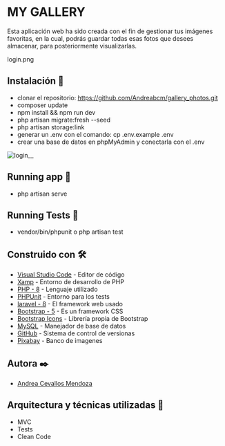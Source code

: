 # MY GALLERY

Esta aplicación web ha sido creada con el fin de gestionar tus imágenes favoritas, en la cual, podrás guardar todas esas fotos que desees almacenar, para posteriormente visualizarlas.

login.png

## Instalación 🚀

- clonar el repositorio: https://github.com/Andreabcm/gallery_photos.git
- composer update
- npm install && npm run dev
- php artisan migrate:fresh --seed
- php artisan storage:link
- generar un .env con el comando: cp .env.example .env 
- crear una base de datos en phpMyAdmin y conectarla con el .env

![login__](https://user-images.githubusercontent.com/73828951/147268561-62142b68-3702-4d34-a6bd-d42ddd879295.PNG)

## Running app 📌
- php artisan serve


## Running Tests 📌

- vendor/bin/phpunit o php artisan test


## Construido con 🛠️

* [Visual Studio Code](https://code.visualstudio.com/) - Editor de código
* [Xamp](https://www.apachefriends.org/es/index.html) - Entorno de desarrollo de PHP
* [PHP - 8](https://www.php.net/) - Lenguaje utilizado
* [PHPUnit](https://phpunit.de/) - Entorno para los tests
* [laravel - 8](https://laravel.com/) - El framework web usado
* [Bootstrap - 5](https://getbootstrap.com/) - Es un framework CSS
* [Bootstrap Icons](https://icons.getbootstrap.com/) - Librería propia de Bootstrap
* [MySQL](https://www.mysql.com/) - Manejador de base de datos
* [GitHub](https://github.com/) - Sistema de control de versionas
* [Pixabay](https://pixabay.com/es/) - Banco de imagenes


## Autora ✒️

- [Andrea Cevallos Mendoza](https://www.linkedin.com/in/-andrea-c-m/)


## Arquitectura y técnicas utilizadas 📖

- MVC
- Tests
- Clean Code
